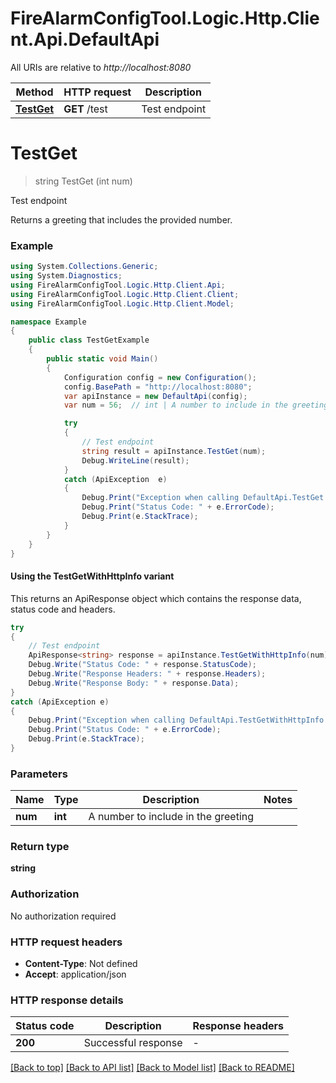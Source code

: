 # FireAlarmConfigTool.Logic.Http.Client.Api.DefaultApi

All URIs are relative to *http://localhost:8080*

| Method | HTTP request | Description |
|--------|--------------|-------------|
| [**TestGet**](DefaultApi.md#testget) | **GET** /test | Test endpoint |

<a id="testget"></a>
# **TestGet**
> string TestGet (int num)

Test endpoint

Returns a greeting that includes the provided number.

### Example
```csharp
using System.Collections.Generic;
using System.Diagnostics;
using FireAlarmConfigTool.Logic.Http.Client.Api;
using FireAlarmConfigTool.Logic.Http.Client.Client;
using FireAlarmConfigTool.Logic.Http.Client.Model;

namespace Example
{
    public class TestGetExample
    {
        public static void Main()
        {
            Configuration config = new Configuration();
            config.BasePath = "http://localhost:8080";
            var apiInstance = new DefaultApi(config);
            var num = 56;  // int | A number to include in the greeting

            try
            {
                // Test endpoint
                string result = apiInstance.TestGet(num);
                Debug.WriteLine(result);
            }
            catch (ApiException  e)
            {
                Debug.Print("Exception when calling DefaultApi.TestGet: " + e.Message);
                Debug.Print("Status Code: " + e.ErrorCode);
                Debug.Print(e.StackTrace);
            }
        }
    }
}
```

#### Using the TestGetWithHttpInfo variant
This returns an ApiResponse object which contains the response data, status code and headers.

```csharp
try
{
    // Test endpoint
    ApiResponse<string> response = apiInstance.TestGetWithHttpInfo(num);
    Debug.Write("Status Code: " + response.StatusCode);
    Debug.Write("Response Headers: " + response.Headers);
    Debug.Write("Response Body: " + response.Data);
}
catch (ApiException e)
{
    Debug.Print("Exception when calling DefaultApi.TestGetWithHttpInfo: " + e.Message);
    Debug.Print("Status Code: " + e.ErrorCode);
    Debug.Print(e.StackTrace);
}
```

### Parameters

| Name | Type | Description | Notes |
|------|------|-------------|-------|
| **num** | **int** | A number to include in the greeting |  |

### Return type

**string**

### Authorization

No authorization required

### HTTP request headers

 - **Content-Type**: Not defined
 - **Accept**: application/json


### HTTP response details
| Status code | Description | Response headers |
|-------------|-------------|------------------|
| **200** | Successful response |  -  |

[[Back to top]](#) [[Back to API list]](../README.md#documentation-for-api-endpoints) [[Back to Model list]](../README.md#documentation-for-models) [[Back to README]](../README.md)


